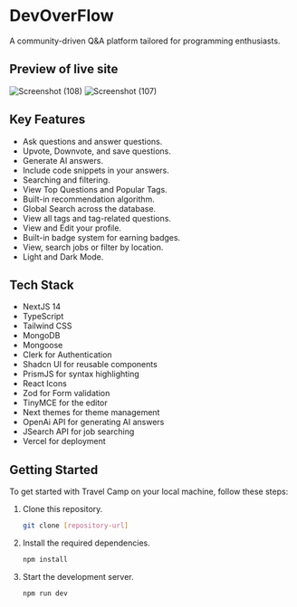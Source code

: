 # DevOverFlow

<p>A community-driven Q&A platform tailored for programming enthusiasts.</p>

## Preview of live site
![Screenshot (108)](https://github.com/sougata-github/DevOverFlow/assets/102734212/fc74b604-2233-469c-a855-e066c56c0ea1)
![Screenshot (107)](https://github.com/sougata-github/DevOverFlow/assets/102734212/deeae3f6-5c1a-4a2c-b566-ecc2d1aec265)



## Key Features

- Ask questions and answer questions.
- Upvote, Downvote, and save questions.
- Generate AI answers.
- Include code snippets in your answers.
- Searching and filtering.
- View Top Questions and Popular Tags.
- Built-in recommendation algorithm.
- Global Search across the database.
- View all tags and tag-related questions.
- View and Edit your profile.
- Built-in badge system for earning badges.
- View, search jobs or filter by location.
- Light and Dark Mode.

## Tech Stack

- NextJS 14
- TypeScript
- Tailwind CSS
- MongoDB
- Mongoose
- Clerk for Authentication
- Shadcn UI for reusable components
- PrismJS for syntax highlighting
- React Icons
- Zod for Form validation
- TinyMCE for the editor
- Next themes for theme management
- OpenAi API for generating AI answers
- JSearch API for job searching
- Vercel for deployment

## Getting Started

To get started with Travel Camp on your local machine, follow these steps:

1. Clone this repository.

    ```bash
   git clone [repository-url]

2. Install the required dependencies.
   ```bash
   npm install
3. Start the development server.
   ```bash
   npm run dev
   
